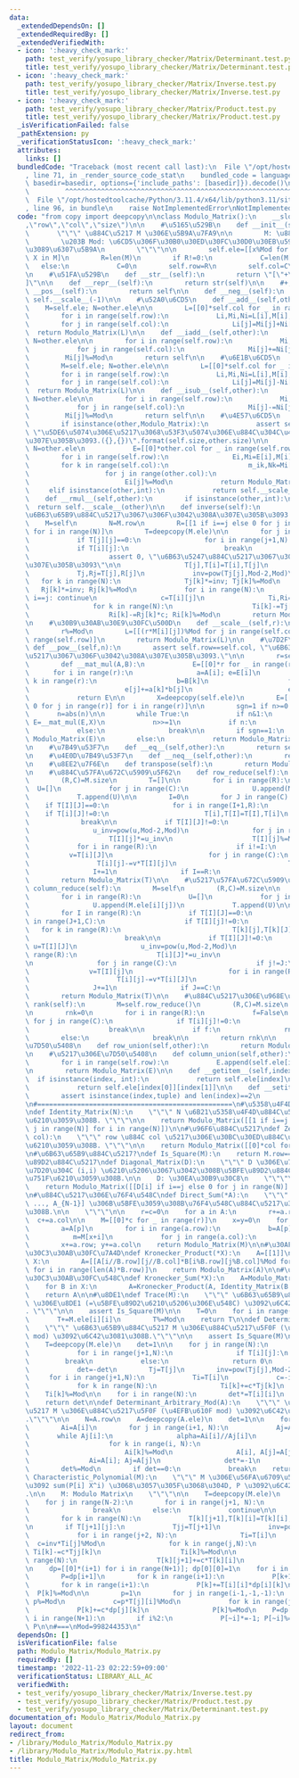```yaml
---
data:
  _extendedDependsOn: []
  _extendedRequiredBy: []
  _extendedVerifiedWith:
  - icon: ':heavy_check_mark:'
    path: test_verify/yosupo_library_checker/Matrix/Determinant.test.py
    title: test_verify/yosupo_library_checker/Matrix/Determinant.test.py
  - icon: ':heavy_check_mark:'
    path: test_verify/yosupo_library_checker/Matrix/Inverse.test.py
    title: test_verify/yosupo_library_checker/Matrix/Inverse.test.py
  - icon: ':heavy_check_mark:'
    path: test_verify/yosupo_library_checker/Matrix/Product.test.py
    title: test_verify/yosupo_library_checker/Matrix/Product.test.py
  _isVerificationFailed: false
  _pathExtension: py
  _verificationStatusIcon: ':heavy_check_mark:'
  attributes:
    links: []
  bundledCode: "Traceback (most recent call last):\n  File \"/opt/hostedtoolcache/Python/3.11.4/x64/lib/python3.11/site-packages/onlinejudge_verify/documentation/build.py\"\
    , line 71, in _render_source_code_stat\n    bundled_code = language.bundle(stat.path,\
    \ basedir=basedir, options={'include_paths': [basedir]}).decode()\n          \
    \         ^^^^^^^^^^^^^^^^^^^^^^^^^^^^^^^^^^^^^^^^^^^^^^^^^^^^^^^^^^^^^^^^^^^^^^^^^^^^^^^^^\n\
    \  File \"/opt/hostedtoolcache/Python/3.11.4/x64/lib/python3.11/site-packages/onlinejudge_verify/languages/python.py\"\
    , line 96, in bundle\n    raise NotImplementedError\nNotImplementedError\n"
  code: "from copy import deepcopy\n\nclass Modulo_Matrix():\n    __slots__=(\"ele\"\
    ,\"row\",\"col\",\"size\")\n\n    #\u5165\u529B\n    def __init__(self,M):\n \
    \       \"\"\" \u884C\u5217 M \u306E\u5B9A\u7FA9\n\n        M: \u884C\u5217\n\
    \        \u203B Mod: \u6CD5\u306F\u30B0\u30ED\u30FC\u30D0\u30EB\u5909\u6570\u304B\
    \u3089\u6307\u5B9A\n        \"\"\"\n\n        self.ele=[[x%Mod for x in X] for\
    \ X in M]\n        R=len(M)\n        if R!=0:\n            C=len(M[0])\n     \
    \   else:\n            C=0\n        self.row=R\n        self.col=C\n        self.size=(R,C)\n\
    \n    #\u51FA\u529B\n    def __str__(self):\n        return \"[\"+\"\\n\".join(map(str,self.ele))+\"\
    ]\"\n\n    def __repr__(self):\n        return str(self)\n\n    #+,-\n    def\
    \ __pos__(self):\n        return self\n\n    def __neg__(self):\n        return\
    \ self.__scale__(-1)\n\n    #\u52A0\u6CD5\n    def __add__(self,other):\n    \
    \    M=self.ele; N=other.ele\n\n        L=[[0]*self.col for _ in range(self.row)]\n\
    \        for i in range(self.row):\n            Li,Mi,Ni=L[i],M[i],N[i]\n    \
    \        for j in range(self.col):\n                Li[j]=Mi[j]+Ni[j]\n      \
    \  return Modulo_Matrix(L)\n\n    def __iadd__(self,other):\n        M=self.ele;\
    \ N=other.ele\n\n        for i in range(self.row):\n            Mi,Ni=M[i],N[i]\n\
    \            for j in range(self.col):\n                Mi[j]+=Ni[j]\n       \
    \         Mi[j]%=Mod\n        return self\n\n    #\u6E1B\u6CD5\n    def __sub__(self,other):\n\
    \        M=self.ele; N=other.ele\n\n        L=[[0]*self.col for _ in range(self.row)]\n\
    \        for i in range(self.row):\n            Li,Mi,Ni=L[i],M[i],N[i]\n    \
    \        for j in range(self.col):\n                Li[j]=Mi[j]-Ni[j]\n      \
    \  return Modulo_Matrix(L)\n\n    def __isub__(self,other):\n        M=self.ele;\
    \ N=other.ele\n\n        for i in range(self.row):\n            Mi,Ni=M[i],N[i]\n\
    \            for j in range(self.col):\n                Mi[j]-=Ni[j]\n       \
    \         Mi[j]%=Mod\n        return self\n\n    #\u4E57\u6CD5\n    def __mul__(self,other):\n\
    \        if isinstance(other,Modulo_Matrix):\n            assert self.col==other.row,\
    \ \"\u5DE6\u5074\u306E\u5217\u3068\u53F3\u5074\u306E\u884C\u304C\u4E00\u81F4\u3057\
    \u307E\u305B\u3093.({},{})\".format(self.size,other.size)\n\n            M=self.ele;\
    \ N=other.ele\n            E=[[0]*other.col for _ in range(self.row)]\n\n    \
    \        for i in range(self.row):\n                Ei,Mi=E[i],M[i]\n        \
    \        for k in range(self.col):\n                    m_ik,Nk=Mi[k],N[k]\n \
    \                   for j in range(other.col):\n                        Ei[j]+=m_ik*Nk[j]\n\
    \                        Ei[j]%=Mod\n            return Modulo_Matrix(E)\n   \
    \     elif isinstance(other,int):\n            return self.__scale__(other)\n\n\
    \    def __rmul__(self,other):\n        if isinstance(other,int):\n          \
    \  return self.__scale__(other)\n\n    def inverse(self):\n        assert self.row==self.col,\"\
    \u6B63\u65B9\u884C\u5217\u3067\u306F\u3042\u308A\u307E\u305B\u3093.\"\n\n    \
    \    M=self\n        N=M.row\n        R=[[1 if i==j else 0 for j in range(N)]\
    \ for i in range(N)]\n        T=deepcopy(M.ele)\n\n        for j in range(N):\n\
    \            if T[j][j]==0:\n                for i in range(j+1,N):\n        \
    \            if T[i][j]:\n                        break\n                else:\n\
    \                    assert 0, \"\u6B63\u5247\u884C\u5217\u3067\u306F\u3042\u308A\
    \u307E\u305B\u3093\"\n\n                T[j],T[i]=T[i],T[j]\n                R[j],R[i]=R[i],R[j]\n\
    \            Tj,Rj=T[j],R[j]\n            inv=pow(Tj[j],Mod-2,Mod)\n         \
    \   for k in range(N):\n                Tj[k]*=inv; Tj[k]%=Mod\n             \
    \   Rj[k]*=inv; Rj[k]%=Mod\n            for i in range(N):\n                if\
    \ i==j: continue\n                c=T[i][j]\n                Ti,Ri=T[i],R[i]\n\
    \                for k in range(N):\n                    Ti[k]-=Tj[k]*c; Ti[k]%=Mod\n\
    \                    Ri[k]-=Rj[k]*c; Ri[k]%=Mod\n        return Modulo_Matrix(R)\n\
    \n    #\u30B9\u30AB\u30E9\u30FC\u500D\n    def __scale__(self,r):\n        M=self.ele\n\
    \        r%=Mod\n        L=[[(r*M[i][j])%Mod for j in range(self.col)] for i in\
    \ range(self.row)]\n        return Modulo_Matrix(L)\n\n    #\u7D2F\u4E57\n   \
    \ def __pow__(self,n):\n        assert self.row==self.col, \"\u6B63\u65B9\u884C\
    \u5217\u3067\u306F\u3042\u308A\u307E\u305B\u3093.\"\n\n        r=self.col\n\n\
    \        def __mat_mul(A,B):\n            E=[[0]*r for _ in range(r)]\n      \
    \      for i in range(r):\n                a=A[i]; e=E[i]\n                for\
    \ k in range(r):\n                    b=B[k]\n                    for j in range(r):\n\
    \                        e[j]+=a[k]*b[j]\n                        e[j]%=Mod\n\
    \            return E\n\n        X=deepcopy(self.ele)\n        E=[[1 if i==j else\
    \ 0 for j in range(r)] for i in range(r)]\n\n        sgn=1 if n>=0 else -1\n \
    \       n=abs(n)\n\n        while True:\n            if n&1:\n               \
    \ E=__mat_mul(E,X)\n            n>>=1\n            if n:\n                X=__mat_mul(X,X)\n\
    \            else:\n                break\n\n        if sgn==1:\n            return\
    \ Modulo_Matrix(E)\n        else:\n            return Modulo_Matrix(E).inverse()\n\
    \n    #\u7B49\u53F7\n    def __eq__(self,other):\n        return self.ele==other.ele\n\
    \n    #\u4E0D\u7B49\u53F7\n    def __neq__(self,other):\n        return not(self==other)\n\
    \n    #\u8EE2\u7F6E\n    def transpose(self):\n        return Modulo_Matrix(list(map(list,zip(*self.ele))))\n\
    \n    #\u884C\u57FA\u672C\u5909\u5F62\n    def row_reduce(self):\n        M=self\n\
    \        (R,C)=M.size\n        T=[]\n\n        for i in range(R):\n          \
    \  U=[]\n            for j in range(C):\n                U.append(M.ele[i][j])\n\
    \            T.append(U)\n\n        I=0\n        for J in range(C):\n        \
    \    if T[I][J]==0:\n                for i in range(I+1,R):\n                \
    \    if T[i][J]!=0:\n                        T[i],T[I]=T[I],T[i]\n           \
    \             break\n\n            if T[I][J]!=0:\n                u=T[I][J]\n\
    \                u_inv=pow(u,Mod-2,Mod)\n                for j in range(C):\n\
    \                    T[I][j]*=u_inv\n                    T[I][j]%=Mod\n\n    \
    \            for i in range(R):\n                    if i!=I:\n              \
    \          v=T[i][J]\n                        for j in range(C):\n           \
    \                 T[i][j]-=v*T[I][j]\n                            T[i][j]%=Mod\n\
    \                I+=1\n                if I==R:\n                    break\n\n\
    \        return Modulo_Matrix(T)\n\n    #\u5217\u57FA\u672C\u5909\u5F62\n    def\
    \ column_reduce(self):\n        M=self\n        (R,C)=M.size\n\n        T=[]\n\
    \        for i in range(R):\n            U=[]\n            for j in range(C):\n\
    \                U.append(M.ele[i][j])\n            T.append(U)\n\n        J=0\n\
    \        for I in range(R):\n            if T[I][J]==0:\n                for j\
    \ in range(J+1,C):\n                    if T[I][j]!=0:\n                     \
    \   for k in range(R):\n                            T[k][j],T[k][J]=T[k][J],T[k][j]\n\
    \                        break\n\n            if T[I][J]!=0:\n               \
    \ u=T[I][J]\n                u_inv=pow(u,Mod-2,Mod)\n                for i in\
    \ range(R):\n                    T[i][J]*=u_inv\n                    T[i][J]%=Mod\n\
    \n                for j in range(C):\n                    if j!=J:\n         \
    \               v=T[I][j]\n                        for i in range(R):\n      \
    \                      T[i][j]-=v*T[i][J]\n                            T[i][j]%=Mod\n\
    \                J+=1\n                if J==C:\n                    break\n\n\
    \        return Modulo_Matrix(T)\n\n    #\u884C\u5217\u306E\u968E\u6570\n    def\
    \ rank(self):\n        M=self.row_reduce()\n        (R,C)=M.size\n        T=M.ele\n\
    \n        rnk=0\n        for i in range(R):\n            f=False\n           \
    \ for j in range(C):\n                if T[i][j]!=0:\n                    f=True\n\
    \                    break\n\n            if f:\n                rnk+=1\n    \
    \        else:\n                break\n\n        return rnk\n\n    #\u884C\u306E\
    \u7D50\u5408\n    def row_union(self,other):\n        return Modulo_Matrix(self.ele+other.ele)\n\
    \n    #\u5217\u306E\u7D50\u5408\n    def column_union(self,other):\n        E=[]\n\
    \        for i in range(self.row):\n            E.append(self.ele[i]+other.ele[i])\n\
    \n        return Modulo_Matrix(E)\n\n    def __getitem__(self,index):\n      \
    \  if isinstance(index, int):\n            return self.ele[index]\n        else:\n\
    \            return self.ele[index[0]][index[1]]\n\n    def __setitem__(self,index,val):\n\
    \        assert isinstance(index,tuple) and len(index)==2\n        self.ele[index[0]][index[1]]=val\n\
    \n#=================================================\n#\u5358\u4F4D\u884C\u5217\
    \ndef Identity_Matrix(N):\n    \"\"\" N \u6B21\u5358\u4F4D\u884C\u5217\u3092\u4F5C\
    \u6210\u3059\u308B. \"\"\"\n\n    return Modulo_Matrix([[1 if i==j else 0 for\
    \ j in range(N)] for i in range(N)])\n\n#\u96F6\u884C\u5217\ndef Zero_Matrix(row,\
    \ col):\n    \"\"\" row \u884C col \u5217\u306E\u30BC\u30ED\u884C\u5217\u3092\u4F5C\
    \u6210\u3059\u308B. \"\"\"\n\n    return Modulo_Matrix([[0]*col for i in range(row)])\n\
    \n#\u6B63\u65B9\u884C\u5217?\ndef Is_Square(M):\n    return M.row==M.col\n\n#\u5BFE\
    \u89D2\u884C\u5217\ndef Diagonal_Matrix(D):\n    \"\"\" D \u306E\u7B2C i \u8981\
    \u7D20\u304C (i,i) \u6210\u5206\u3067\u3042\u308B\u5BFE\u89D2\u884C\u5217\u3092\
    \u751F\u6210\u3059\u308B.\n\n    D: \u30EA\u30B9\u30C8\n    \"\"\"\n\n    N=len(D)\n\
    \    return Modulo_Matrix([[D[i] if i==j else 0 for j in range(N)] for i in range(N)])\n\
    \n#\u884C\u5217\u306E\u76F4\u548C\ndef Direct_Sum(*A):\n    \"\"\" A=[A_0, A_1,\
    \ ..., A_{N-1}] \u306B\u5BFE\u3059\u308B\u76F4\u548C\u884C\u5217\u3092\u6C42\u3081\
    \u308B.\n\n    \"\"\"\n\n    r=c=0\n    for a in A:\n        r+=a.row\n      \
    \  c+=a.col\n\n    M=[[0]*c for _ in range(r)]\n    x=y=0\n    for p in range(len(A)):\n\
    \        a=A[p]\n        for i in range(a.row):\n            b=A[p].ele[i]\n \
    \           m=M[x+i]\n            for j in range(a.col):\n                m[y+j]=b[j]\n\
    \        x+=a.row; y+=a.col\n    return Modulo_Matrix(M)\n\n#\u30AF\u30ED\u30CD\
    \u30C3\u30AB\u30FC\u7A4D\ndef Kronecker_Product(*X):\n    A=[[1]]\n    for B in\
    \ X:\n        A=[[A[i//B.row][j//B.col]*B[i%B.row][j%B.col]%Mod for j in range(len(A[0])*B.col)]\
    \ for i in range(len(A)*B.row)]\n    return Modulo_Matrix(A)\n\n#\u30AF\u30ED\u30CD\
    \u30C3\u30AB\u30FC\u548C\ndef Kronecker_Sum(*X):\n    A=Modulo_Matrix([[0]])\n\
    \    for B in X:\n        A=Kronecker_Product(A, Identity_Matrix(B.row))+Kronecker_Product(Identity_Matrix(A.row),B)\n\
    \    return A\n\n#\u8DE1\ndef Trace(M):\n    \"\"\" \u6B63\u65B9\u884C\u5217 M\
    \ \u306E\u8DE1 (=\u5BFE\u89D2\u6210\u5206\u306E\u548C) \u3092\u6C42\u3081\u308B\
    . \"\"\"\n\n    assert Is_Square(M)\n\n    T=0\n    for i in range(M.row):\n \
    \       T+=M.ele[i][i]\n        T%=Mod\n    return T\n\ndef Determinant(M):\n\
    \    \"\"\" \u6B63\u65B9\u884C\u5217 M \u306E\u884C\u5217\u5F0F (\u7D20\u6570\
    \ mod) \u3092\u6C42\u3081\u308B.\"\"\"\n\n    assert Is_Square(M)\n\n    N=M.row\n\
    \    T=deepcopy(M.ele)\n    det=1\n\n    for j in range(N):\n        if T[j][j]==0:\n\
    \            for i in range(j+1,N):\n                if T[i][j]:\n           \
    \         break\n            else:\n                return 0\n            T[j],T[i]=T[i],T[j]\n\
    \            det=-det\n        Tj=T[j]\n        inv=pow(Tj[j],Mod-2,Mod)\n   \
    \     for i in range(j+1,N):\n            Ti=T[i]\n            c=-inv*Ti[j]%Mod\n\
    \            for k in range(N):\n                Ti[k]+=c*Tj[k]\n            \
    \    Ti[k]%=Mod\n\n    for i in range(N):\n        det*=T[i][i]\n        det%=Mod\n\
    \    return det\n\ndef Determinant_Arbitrary_Mod(A):\n    \"\"\" \u6B63\u65B9\u884C\
    \u5217 M \u306E\u884C\u5217\u5F0F (\u4EFB\u610F mod) \u3092\u6C42\u3081\u308B\
    .\"\"\"\n\n    N=A.row\n    A=deepcopy(A.ele)\n    det=1\n\n    for i in range(N):\n\
    \        Ai=A[i]\n        for j in range(i+1, N):\n            Aj=A[j]\n     \
    \       while Aj[i]:\n                alpha=Ai[i]//Aj[i]\n                if alpha:\n\
    \                    for k in range(i, N):\n                        Ai[k]-=alpha*Aj[k]\n\
    \                        Ai[k]%=Mod\n                A[i], A[j]=A[j], A[i]\n \
    \               Ai=A[i]; Aj=A[j]\n                det*=-1\n        det*=Ai[i]\n\
    \        det%=Mod\n        if det==0:\n            break\n    return det\n\ndef\
    \ Characteristic_Polynomial(M):\n    \"\"\" M \u306E\u56FA\u6709\u591A\u9805\u5F0F\
    \u3092 sum(P[i] X^i) \u3068\u3057\u305F\u3068\u304D, P \u3092\u6C42\u3081\u308B\
    .\n\n    M: Modulo Matrix\n    \"\"\"\n\n    T=deepcopy(M.ele)\n    N=M.row\n\n\
    \    for j in range(N-2):\n        for i in range(j+1, N):\n            if T[i][j]:\n\
    \                break\n        else:\n            continue\n\n        T[j+1],T[i]=T[i],T[j+1]\n\
    \        for k in range(N):\n            T[k][j+1],T[k][i]=T[k][i],T[k][j+1]\n\
    \n        if T[j+1][j]:\n            Tjj=T[j+1]\n            inv=pow(Tjj[j], Mod-2,Mod)\n\
    \            for i in range(j+2, N):\n                Ti=T[i]\n              \
    \  c=inv*Ti[j]%Mod\n                for k in range(j,N):\n                   \
    \ Ti[k]-=c*Tjj[k]\n                    Ti[k]%=Mod\n\n                for k in\
    \ range(N):\n                    T[k][j+1]+=c*T[k][i]\n                    T[k][j+1]%=Mod\n\
    \n    dp=[[0]*(i+1) for i in range(N+1)]; dp[0][0]=1\n    for i in range(N):\n\
    \        P=dp[i+1]\n        for k in range(i+1):\n            P[k+1]=dp[i][k]\n\
    \        for k in range(i+1):\n            P[k]+=T[i][i]*dp[i][k]\n          \
    \  P[k]%=Mod\n\n        p=1\n        for j in range(i-1,-1,-1):\n            p*=-T[j+1][j];\
    \ p%=Mod\n            c=p*T[j][i]%Mod\n            for k in range(j+1):\n    \
    \            P[k]+=c*dp[j][k]\n                P[k]%=Mod\n    P=dp[-1]\n    for\
    \ i in range(N+1):\n        if i%2:\n            P[~i]*=-1; P[~i]%=Mod\n    return\
    \ P\n\n#===\nMod=998244353\n"
  dependsOn: []
  isVerificationFile: false
  path: Modulo_Matrix/Modulo_Matrix.py
  requiredBy: []
  timestamp: '2022-11-23 02:22:59+09:00'
  verificationStatus: LIBRARY_ALL_AC
  verifiedWith:
  - test_verify/yosupo_library_checker/Matrix/Inverse.test.py
  - test_verify/yosupo_library_checker/Matrix/Product.test.py
  - test_verify/yosupo_library_checker/Matrix/Determinant.test.py
documentation_of: Modulo_Matrix/Modulo_Matrix.py
layout: document
redirect_from:
- /library/Modulo_Matrix/Modulo_Matrix.py
- /library/Modulo_Matrix/Modulo_Matrix.py.html
title: Modulo_Matrix/Modulo_Matrix.py
---
```

